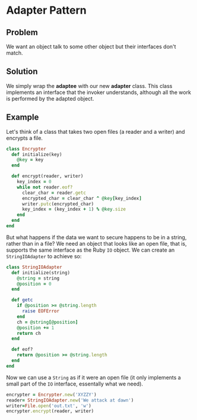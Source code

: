 # Adapter Pattern

## Problem
We want an object talk to some other object but their interfaces don't match.

## Solution
We simply wrap the **adaptee** with our new **adapter** class. This class implements an interface that the invoker understands, although all the work is performed by the adapted object.

## Example
Let's think of a class that takes two open files (a reader and a writer) and encrypts a file.

```ruby
class Encrypter
  def initialize(key)
    @key = key
  end

  def encrypt(reader, writer)
    key_index = 0
    while not reader.eof?
      clear_char = reader.getc
      encrypted_char = clear_char ^ @key[key_index]
      writer.putc(encrypted_char)
      key_index = (key_index + 1) % @key.size
    end
  end
end
```

But what happens if the data we want to secure happens to be in a string, rather than in a file? We need an object that looks like an open file, that is, supports the same interface as the Ruby `IO` object. We can create an `StringIOAdapter` to achieve so:

```ruby
class StringIOAdapter
  def initialize(string)
    @string = string
    @position = 0
  end

  def getc
    if @position >= @string.length
      raise EOFError
    end
    ch = @string[@position]
    @position += 1
    return ch
  end

  def eof?
    return @position >= @string.length
  end
end
```

Now we can use a `String` as if it were an open file (it only implements a small part of the `IO` interface, essentally what we need).

```ruby
encrypter = Encrypter.new('XYZZY')
reader= StringIOAdapter.new('We attack at dawn')
writer=File.open('out.txt', 'w')
encrypter.encrypt(reader, writer)
```
